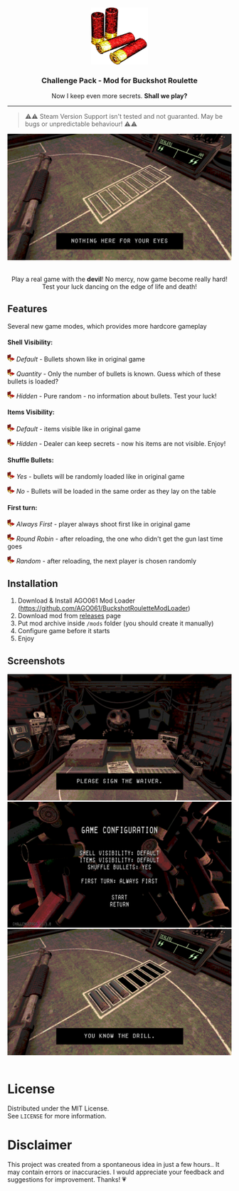<br />
<p align="center">
   <a href="https://github.com/StarPandaBeg/ChallengePack">
    <img src=".github/logo.png" alt="Logo" width="128" height="128" />
   </a>

   <h3 align="center">Challenge Pack - Mod for Buckshot Roulette</h3>

   <p align="center">
    Now I keep even more secrets. <b>Shall we play?</b>
   </p>
</p>

---

> ⚠⚠ Steam Version Support isn't tested and not guaranted. May be bugs or unpredictable behaviour! ⚠⚠

<div align="center">
  <img src=".github/promo.png" alt="">
</div>
<br/>

<p align="center">
Play a real game with the <b>devil</b>! No mercy, now game become really hard! Test your luck dancing on the edge of life and death! 
</p>

## Features

Several new game modes, which provides more hardcore gameplay

#### Shell Visibility:

<img src=".github/icon_1.png" alt="*" width="16" height="16" /> _Default_ - Bullets shown like in original game

<img src=".github/icon_1.png" alt="*" width="16" height="16" /> _Quantity_ - Only the number of bullets is known. Guess which of these bullets is loaded?

<img src=".github/icon_1.png" alt="*" width="16" height="16" /> _Hidden_ - Pure random - no information about bullets. Test your luck!

#### Items Visibility:

<img src=".github/icon_1.png" alt="*" width="16" height="16" /> _Default_ - items visible like in original game

<img src=".github/icon_1.png" alt="*" width="16" height="16" /> _Hidden_ - Dealer can keep secrets - now his items are not visible. Enjoy!

#### Shuffle Bullets:

<img src=".github/icon_1.png" alt="*" width="16" height="16" /> _Yes_ - bullets will be randomly loaded like in original game

<img src=".github/icon_1.png" alt="*" width="16" height="16" /> _No_ - Bullets will be loaded in the same order as they lay on the table

#### First turn:

<img src=".github/icon_1.png" alt="*" width="16" height="16" /> _Always First_ - player always shoot first like in original game

<img src=".github/icon_1.png" alt="*" width="16" height="16" /> _Round Robin_ - after reloading, the one who didn't get the gun last time goes

<img src=".github/icon_1.png" alt="*" width="16" height="16" /> _Random_ - after reloading, the next player is chosen randomly

## Installation

1. Download & Install AGO061 Mod Loader (https://github.com/AGO061/BuckshotRouletteModLoader)
1. Download mod from [releases](https://github.com/StarPandaBeg/ChallengePack/releases/latest) page
1. Put mod archive inside `/mods` folder (you should create it manually)
1. Configure game before it starts
1. Enjoy

## Screenshots

<div align="center">
  <img src=".github/1.png" alt="">
  <img src=".github/2.png" alt="">
  <img src=".github/3.png" alt="">
</div>

<br/>

# License

Distributed under the MIT License.  
See `LICENSE` for more information.

# Disclaimer

This project was created from a spontaneous idea in just a few hours.. It may contain errors or inaccuracies. I would appreciate your feedback and suggestions for improvement. Thanks! 💗
